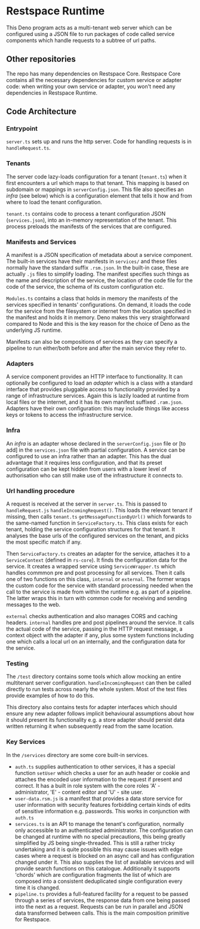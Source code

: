 # Restspace Runtime

This Deno program acts as a multi-tenant web server which can be configured using a JSON file to run packages of code called service components which handle requests to a subtree of url paths.

## Other repositories

The repo has many dependencies on Restspace Core. Restspace Core contains all the necessary dependencies for custom service or adapter code: when writing your own service or adapter, you won't need any dependencies in Restspace Runtime.

## Code Architecture

### Entrypoint

`server.ts` sets up and runs the http server. Code for handling requests is in `handleRequest.ts`.

### Tenants

The server code lazy-loads configuration for a tenant (`tenant.ts`) when it first encounters a url which maps to that tenant. This mapping is based on subdomain or mappings in `serverConfig.json`. This file also specifies an *infra* (see below) which is a configuration element that tells it how and from where to load the tenant configuration.

`tenant.ts` contains code to process a tenant configuration JSON (`services.json`), into an in-memory representation of the tenant. This process preloads the manifests of the services that are configured.

### Manifests and Services

A manifest is a JSON specification of metadata about a service component. The built-in services have their manifests in `services/` and these files normally have the standard suffix `.rsm.json`. In the built-in case, these are actually `.js` files to simplify loading. The manifest specifies such things as the name and description of the service, the location of the code file for the code of the service, the schema of its custom configuration etc.

`Modules.ts` contains a class that holds in memory the manifests of the services specified in tenants' configurations. On demand, it loads the code for the service from the filesystem or internet from the location specified in the manifest and holds it in memory. Deno makes this very straightforward compared to Node and this is the key reason for the choice of Deno as the underlying JS runtime.

Manifests can also be compositions of services as they can specify a pipeline to run either/both before and after the main service they refer to.

### Adapters

A service component provides an HTTP interface to functionality. It can optionally be configured to load an *adapter* which is a class with a standard interface that provides pluggable access to functionality provided by a range of infrastructure services. Again this is lazily loaded at runtime from local files or the internet, and it has its own manifest suffixed `.ram.json`. Adapters have their own configuration: this may include things like access keys or tokens to access the infrastructure service.

### Infra

An *infra* is an adapter whose declared in the `serverConfig.json` file or [to add] in the `services.json` file with partial configuration. A service can be configured to use an infra rather than an adapter. This has the dual advantage that it requires less configuration, and that its preset configuration can be kept hidden from users with a lower level of authorisation who can still make use of the infrastructure it connects to.

### Url handling procedure

A request is received at the server in `server.ts`. This is passed to `handleRequest.js` `handleIncomingRequest()`. This loads the relevant tenant if missing, then calls `tenant.ts` `getMessageFunctionByUrl()` which forwards to the same-named function in `ServiceFactory.ts`. This class exists for each tenant, holding the service configuration structures for that tenant. It analyses the base urls of the configured services on the tenant, and picks the most specific match if any.

Then `ServiceFactory.ts` creates an adapter for the service, attaches it to a `ServiceContext` (defined in `rs-core`). It finds the configuration data for the service. It creates a wrapped service using `ServiceWrapper.ts` which handles commmon pre and post processing for all services. Then it calls one of two functions on this class, `internal` or `external`. The former wraps the custom code for the service with standard processing needed when the call to the service is made from within the runtime e.g. as part of a pipeline. The latter wraps this in turn with common code for receiving and sending messages to the web.

 `external` checks authentication and also manages CORS and caching headers. `internal` handles pre and post pipelines around the service. It calls the actual code of the service, passing in the HTTP request message, a context object with the adapter if any, plus some system functions including one which calls a local url on an internally, and the configuration data for the service.

 ### Testing

 The `/test` directory contains some tools which allow mocking an entire multitenant server configuration. `handleIncomingRequest` can then be called directly to run tests across nearly the whole system. Most of the test files provide examples of how to do this.

 This directory also contains tests for adapter interfaces which should ensure any new adapter follows implicit behavioural assumptions about how it should present its functionality e.g. a store adapter should persist data written returning it when subsequently read from the same location.

 ### Key Services

 In the `/services` directory are some core built-in services.

 - `auth.ts` supplies authentication to other services, it has a special function `setUser` which checks a user for an auth header or cookie and attaches the encoded user information to the request if present and correct. It has a built in role system with the core roles 'A' - administrator, 'E' - content editor and 'U' - site user.
 - `user-data.rsm.js` is a manifest that provides a data store service for user information with security features forbidding certain kinds of edits of sensitive information e.g. passwords. This works in conjunction with `auth.ts`
 - `services.ts` is an API to manage the tenant's configuration, normally only accessible to an authenticated administrator. The configuration can be changed at runtime with no special precautions, this being greatly simplified by JS being single-threaded. This is still a rather tricky undertaking and it is quite possible this may cause issues with edge cases where a request is blocked on an async call and has configuration changed under it. This also supplies the list of available services and will provide search functions on this catalogue. Additionally it supports 'chords' which are configuration fragments the list of which are composed into a consistent deduplicated single configuration every time it is changed.
 - `pipeline.ts` provides a full-featured facility for a request to be passed through a series of services, the response data from one being passed into the next as a request. Requests can be run in parallel and JSON data transformed between calls. This is the main composition primitive for Restspace.



